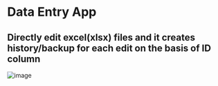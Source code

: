 # Data Entry App
## Directly edit excel(xlsx) files and it creates history/backup for each edit on the basis of ID column 
![image](https://i.imgur.com/aDc7Sq9.png)

